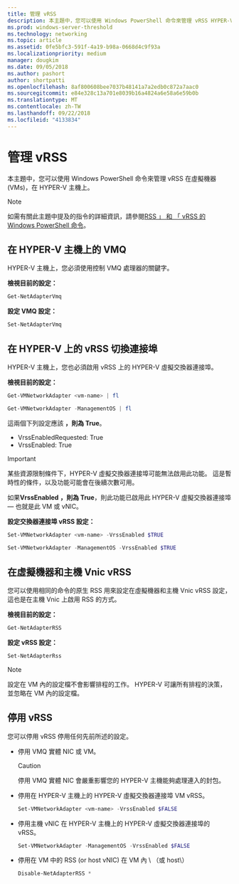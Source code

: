 ```yaml
---
title: 管理 vRSS
description: 本主題中，您可以使用 Windows PowerShell 命令來管理 vRSS HYPER-V 主機和虛擬機器 (Vm) 中。
ms.prod: windows-server-threshold
ms.technology: networking
ms.topic: article
ms.assetid: 0fe5bfc3-591f-4a19-b98a-0668d4c9f93a
ms.localizationpriority: medium
manager: dougkim
ms.date: 09/05/2018
ms.author: pashort
author: shortpatti
ms.openlocfilehash: 8af800608bee7037b48141a7a2edb0c872a7aac0
ms.sourcegitcommit: e84e328c13a701e8039b16a4824a6e58a6e59b0b
ms.translationtype: MT
ms.contentlocale: zh-TW
ms.lasthandoff: 09/22/2018
ms.locfileid: "4133834"
---
```

# 管理 vRSS

本主題中，您可以使用 Windows PowerShell 命令來管理 vRSS 在虛擬機器 \(VMs\)，在 HYPER-V 主機上。

>[!NOTE]
>如需有關此主題中提及的指令的詳細資訊，請參閱[RSS 」 和 「 vRSS 的 Windows PowerShell 命令](vrss-wps.md)。

## 在 HYPER-V 主機上的 VMQ

HYPER-V 主機上，您必須使用控制 VMQ 處理器的關鍵字。

**檢視目前的設定：** 

```PowerShell
Get-NetAdapterVmq
```

**設定 VMQ 設定：** 

```PowerShell
Set-NetAdapterVmq
```


## 在 HYPER-V 上的 vRSS 切換連接埠

HYPER-V 主機上，您也必須啟用 vRSS 上的 HYPER-V 虛擬交換器連接埠。

**檢視目前的設定：**

```PowerShell
Get-VMNetworkAdapter <vm-name> | fl

Get-VMNetworkAdapter -ManagementOS | fl
```
    
這兩個下列設定應該 **，則為 True**。 

- VrssEnabledRequested: True
- VrssEnabled: True
    
>[!IMPORTANT]
>某些資源限制條件下，HYPER-V 虛擬交換器連接埠可能無法啟用此功能。 這是暫時性的條件，以及功能可能會在後續次數可用。
>
>如果**VrssEnabled** **，則為 True**，則此功能已啟用此 HYPER-V 虛擬交換器連接埠 — 也就是此 VM 或 vNIC。

**設定交換器連接埠 vRSS 設定：**

```PowerShell
Set-VMNetworkAdapter <vm-name> -VrssEnabled $TRUE
    
Set-VMNetworkAdapter -ManagementOS -VrssEnabled $TRUE
```

## 在虛擬機器和主機 Vnic vRSS

您可以使用相同的命令的原生 RSS 用來設定在虛擬機器和主機 Vnic vRSS 設定，這也是在主機 Vnic 上啟用 RSS 的方式。  

**檢視目前的設定：**

```PowerShell
Get-NetAdapterRSS
```

**設定 vRSS 設定：**

```PowerShell
Set-NetAdapterRss
```

>[!NOTE]
> 設定在 VM 內的設定檔不會影響排程的工作。 HYPER-V 可讓所有排程的決策，並忽略在 VM 內的設定檔。

## 停用 vRSS

您可以停用 vRSS 停用任何先前所述的設定。

- 停用 VMQ 實體 NIC 或 VM。

  >[!CAUTION]
  >停用 VMQ 實體 NIC 會嚴重影響您的 HYPER-V 主機能夠處理連入的封包。

- 停用在 HYPER-V 主機上的 HYPER-V 虛擬交換器連接埠 VM vRSS。

   ```PowerShell
   Set-VMNetworkAdapter <vm-name> -VrssEnabled $FALSE
   ```

- 停用主機 vNIC 在 HYPER-V 主機上的 HYPER-V 虛擬交換器連接埠的 vRSS。

   ```PowerShell
   Set-VMNetworkAdapter -ManagementOS -VrssEnabled $FALSE
   ```

- 停用在 VM 中的 RSS \(or host vNIC\) 在 VM 內 \ （或 host\）

   ```PowerShell
   Disable-NetAdapterRSS *
   ```

